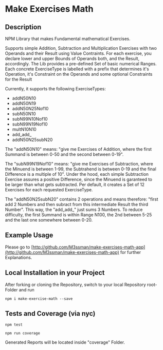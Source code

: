 # Make Exercises Math
## Description
NPM Library that makes Fundamental mathematical Exercises.

Supports simple Addition, Subtraction and Multiplication Exercises with two Operands and their Result using Value Contraints. 
For each exercise, you declare lower and upper Bounds of Operands both, and the Result, accordingly. 
The Lib provides a pre-defined Set of basic numerical Ranges. Each concrete ExerciseType is labelled with a prefix that determines it's Operation, it's Constraint on the Operands and some optional Constraints for the Result

Currently, it supports the following ExerciseTypes:
* addN50N10
* addN50N19
* addN50N25Nof10
* subN50N10
* subN99N10Nof10
* subN99N19Nof10
* multN10N10
* add_add_
* addN50N25subN20

The "addN50N10" means: "give me Exercises of Addition, where the first Summand is between 0-50 and the second between 0-19".

The "subN99N19Nof10" means: "give me Exercises of Subtraction, where the Minuend is between 1-99, the Subtrahend is between 0-19 and the final Difference is a multiple of 10". Under the hood, each simple Subtraction Exercise assures a positive Difference, since the Minuend is garanteed to be larger than what gets subtracted. Per default, it creates a Set of 12 Exercises for each requested ExerciseType.

The "addN50N25subN20" contains 2 operations and means therefore: "first add 2 Numbers and then subract from this intermediate Result the third Number". This way, the "add_add_" just sums 3 Numbers. To reduce difficulty, the first Summand is within Range N100, the 2nd between 5-25 and the last one somewhere between 0-20.

## Example Usage

Please go to [http://github.com/M3ssman/make-exercises-math-app](http://github.com/M3ssman/make-exercises-math-app) for further Explanations. 

## Local Installation in your Project
After forking or cloning the Repository, switch to your local Repository root-Folder and run
```
npm i make-exercise-math --save
```

## Tests and Coverage (via nyc)
```
npm test
```

```
npm run coverage
```
Generated Reports will be located inside "coverage" Folder.



